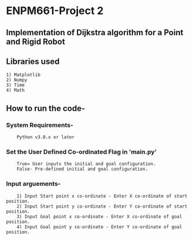 # ENPM661-Project 2
## Implementation of Dijkstra algorithm for a Point and Rigid Robot
## Libraries used
    1) Matplotlib
    2) Numpy
    3) Time
    4) Math

## How to run the code-
 ### System Requirements-
        Python v3.0.x or later
 ### Set the User Defined Co-ordinated Flag in 'main.py'
        True= User inputs the initial and goal configuration.
        False- Pre-defined initial and goal configuration.
 ### Input arguements-
        1) Input Start point x co-ordinate - Enter X co-ordinate of start position.
        2) Input Start point y co-ordinate - Enter Y co-ordinate of start position.
        3) Input Goal point x co-ordinate - Enter X co-ordinate of goal position.
        4) Input Goal point y co-ordinate - Enter Y co-ordinate of goal position.